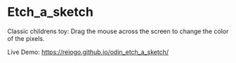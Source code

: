 # Etch_a_sketch
Classic childrens toy: Drag the mouse across the screen to change the color of the pixels.

Live Demo: https://reiogo.github.io/odin_etch_a_sketch/

